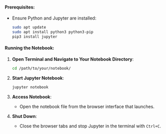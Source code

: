 #### Prerequisites:
- Ensure Python and Jupyter are installed:
  ```bash
  sudo apt update
  sudo apt install python3 python3-pip
  pip3 install jupyter
  ```

#### Running the Notebook:
1. **Open Terminal and Navigate to Your Notebook Directory**:
   ```bash
   cd /path/to/your/notebook/
   ```

2. **Start Jupyter Notebook**:
   ```bash
   jupyter notebook
   ```

3. **Access Notebook**:
   
   - Open the notebook file from the browser interface that launches.
   
4. **Shut Down**:
   - Close the browser tabs and stop Jupyter in the terminal with `Ctrl+C`.
